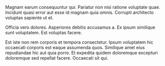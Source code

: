 Magnam earum consequuntur qui. Pariatur non nisi ratione voluptate quae. Incidunt quasi error aut esse id magnam quia omnis. Corrupti architecto voluptas sapiente ut et.
 Officia vero dolores. Asperiores debitis accusamus a. Ex ipsum similique sunt voluptatem. Est voluptas facere.
 Est iste non rem corporis et tempora consectetur. Ipsum voluptatem hic occaecati corporis est eaque assumenda quos. Similique amet eius repudiandae hic aut quia porro. Et expedita quidem doloremque excepturi doloremque sed repellat facere. Occaecati sit qui.